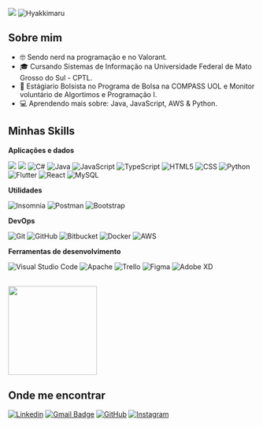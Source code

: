 ![](https://komarev.com/ghpvc/?username=gustavo-cortez&color=006bed)
![Hyakkimaru](https://blogger.googleusercontent.com/img/b/R29vZ2xl/AVvXsEhvCe_A_wCyLUfF2trZbogSPUNVHvW6BkDPNxuCDzsxue7XiCoJvnJdUXwvx8axbLua0_2Ftv7V82hPWoilR31lViaiY9u_5ATF2ocYOZgbyG4xJ3eF6z3_lmJ36yV8wWVcxuFTxyIRjbkd/w7680-h2160-c/hyakkimaru-dororo-anime-uhdpaper.com-4K-5.jpg)
## Sobre mim

- 🤓 Sendo nerd na programação e no Valorant.
- 🎓 Cursando Sistemas de Informação na Universidade Federal de Mato Grosso do Sul - CPTL.
- 💼 Estágiario Bolsista no Programa de Bolsa na COMPASS UOL e Monitor voluntário de Algortimos e Programação I.
- 💻 Aprendendo mais sobre: Java, JavaScript, AWS & Python.

## Minhas Skills

**Aplicações e dados**

![](https://img.shields.io/badge/C-333333?style=flat&logo=c&logoColor=00599C)
![](https://img.shields.io/badge/-C++-333333?style=flat&logo=C%2B%2B&logoColor=00599C)
![C#](https://img.shields.io/badge/C%23-333333?style=flat&logo=c-sharp&logoColor=00599C)
![Java](https://img.shields.io/badge/-Java-333333?style=flat&logo=Java&logoColor=00599C)
![JavaScript](https://img.shields.io/badge/-JavaScript-333333?style=flat&logo=javascript&logoColor=00599C)
![TypeScript](https://img.shields.io/badge/TypeScript-333333?style=flat&logo=typescript&logoColor=00599C)
![HTML5](https://img.shields.io/badge/-HTML5-333333?style=flat&logo=HTML5&logoColor=00599C)
![CSS](https://img.shields.io/badge/-CSS-333333?style=flat&logo=CSS3&logoColor=00599C)
![Python](https://img.shields.io/badge/Python-333333?style=flat&logo=python&logoColor=00599C)
![Flutter](https://img.shields.io/badge/-Flutter-333333?style=flat&logo=Flutter&logoColor=00599C)
![React](https://img.shields.io/badge/-React-333333?style=flat&logo=react&logoColor=00599C)
![MySQL](https://img.shields.io/badge/-MySQL-333333?style=flat&logo=mysql&logoColor=00599C)

**Utilidades**

![Insomnia](https://img.shields.io/badge/-Insomnia-333333?style=flat&logo=insomnia&logoColor=00599C)
![Postman](https://img.shields.io/badge/-Postman-333333?style=flat&logo=postman&logoColor=00599C)
![Bootstrap](https://img.shields.io/badge/Bootstrap-333333?style=flat&logo=bootstrap&logoColor=00599C)

**DevOps**

![Git](https://img.shields.io/badge/-Git-333333?style=flat&logo=git&logoColor=00599C)
![GitHub](https://img.shields.io/badge/-GitHub-333333?style=flat&logo=github&logoColor=00599C)
![Bitbucket](https://img.shields.io/badge/-Bitbucket-333333?style=flat&logo=bitbucket&logoColor=00599C)
![Docker](https://img.shields.io/badge/-Docker-333333?style=flat&logo=docker&logoColor=00599C)
![AWS](https://img.shields.io/badge/Amazon_AWS-333333?style=flat&logo=amazon-aws&logoColor=00599C)

**Ferramentas de desenvolvimento**

![Visual Studio Code](https://img.shields.io/badge/-Visual%20Studio%20Code-333333?style=flat&logo=visual-studio-code&logoColor=00599C)
![Apache](https://img.shields.io/badge/Apache-333333?style=flat&logo=apache&logoColor=00599C)
![Trello](https://img.shields.io/badge/-Trello-333333?style=flat&logo=trello&logoColor=00599C)
![Figma](https://img.shields.io/badge/-Figma-333333?style=flat&logo=figma&logoColor=00599C)
![Adobe XD](https://img.shields.io/badge/-Adobe%20XD-333333?style=flat&logo=adobe-xd&logoColor=00599C)

<br/>

<a href="https://github.com/gustavo-cortez" title="Gustavo Cortez">
  <img height="180em" src="https://github-readme-stats.vercel.app/api?username=gustavo-cortez&theme=dark&show_icons=true" />
</a>

## Onde me encontrar

[![Linkedin](https://img.shields.io/badge/-Gustavo-blue?style=flat-square&logo=Linkedin&logoColor=white&link=https://br.linkedin.com/in/gustavo-cortez-de-paula-06b142215)](https://br.linkedin.com/in/gustavo-cortez-de-paula-06b142215)
[![Gmail Badge](https://img.shields.io/badge/-gustavo.cortez@ufms.br-006bed?style=flat-square&logo=Gmail&logoColor=white&link=mailto:gustavo.cortez@ufms.br)](mailto:gustavo.cortez@ufms.br)
[![GitHub](https://img.shields.io/github/followers/gustavo-cortez?label=follow&style=social)](https://github.com/gustavo-cortez)
[![Instagram](https://img.shields.io/badge/Instagram-E4405F?style=flat-square&logo=instagram&logoColor=white)](https://www.instagram.com/cortezxgg/)
